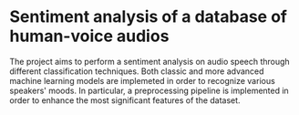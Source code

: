# Sentiment analysis of a database of human-voice audios

The project aims to perform a sentiment analysis on audio speech through different classification techniques. Both classic and more advanced machine
learning models are implemeted in order to recognize various speakers' moods. In particular, a preprocessing pipeline is implemented in order to enhance the most significant features of the dataset.

